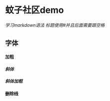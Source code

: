 # 蚊子社区demo

###### 学习markdown语法 标题使用#并且后面需要跟空格

## 字体

#### **加粗**

#### *斜体*

####  ***斜体加粗***

####  ~~删除线~~




